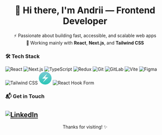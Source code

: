 <h1 align="center">👋 Hi there, I'm Andrii — Frontend Developer</h1>

<p align="center">
  ⚡ Passionate about building fast, accessible, and scalable web apps<br/>
  🚀 Working mainly with <strong>React</strong>, <strong>Next.js</strong>, and <strong>Tailwind CSS</strong>
</p>

### 🛠️ Tech Stack

<p align="left">
  <img src="https://cdn.jsdelivr.net/gh/devicons/devicon/icons/react/react-original.svg" alt="React" width="40" height="40"/>
  <img src="https://cdn.jsdelivr.net/gh/devicons/devicon/icons/nextjs/nextjs-original.svg" alt="Next.js" width="40" height="40"/>
  <img src="https://cdn.jsdelivr.net/gh/devicons/devicon/icons/typescript/typescript-original.svg" alt="TypeScript" width="40" height="40"/>
  <img src="https://cdn.jsdelivr.net/gh/devicons/devicon/icons/redux/redux-original.svg" alt="Redux" width="40" height="40"/>
  <img src="https://cdn.jsdelivr.net/gh/devicons/devicon/icons/git/git-original.svg" alt="Git" width="40" height="40"/>
  <img src="https://cdn.jsdelivr.net/gh/devicons/devicon/icons/gitlab/gitlab-original.svg" alt="GitLab" width="40" height="40"/>
  <img src="https://cdn.jsdelivr.net/gh/devicons/devicon/icons/vite/vite-original.svg" alt="Vite" width="40" height="40"/>
  <img src="https://cdn.jsdelivr.net/gh/devicons/devicon/icons/figma/figma-original.svg" alt="Figma" width="40" height="40"/>
  <!-- Tailwind CSS (manual SVG) -->
  <img src="https://www.vectorlogo.zone/logos/tailwindcss/tailwindcss-icon.svg" alt="Tailwind CSS" width="40" height="40"/>
  <!-- Zustand (custom hosted logo or fallback text icon) -->
  <img src="https://raw.githubusercontent.com/chakra-ui/chakra-ui/main/logo/logomark-colored.svg" alt="Zustand" width="40" height="40"/>
  <!-- React Hook Form (fallback badge style) -->
  <img src="https://avatars.githubusercontent.com/u/53986236?s=200&v=4" alt="React Hook Form" width="40" height="40"/>
</p>

### 📬 Get in Touch

[![LinkedIn](https://img.shields.io/badge/-LinkedIn-0077B5?style=flat&logo=linkedin)]("https://linkedin.com/in/andrew-tolochkevytch")
---

<p align="center">Thanks for visiting! ✨</p>



